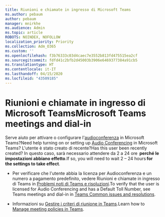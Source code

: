 ```yaml
---
title: Riunioni e chiamate in ingresso di Microsoft Teams
ms.author: pebaum
author: pebaum
manager: mnirkhe
ms.audience: Admin
ms.topic: article
ROBOTS: NOINDEX, NOFOLLOW
localization_priority: Priority
ms.collection: Adm_O365
ms.custom: ''
ms.openlocfilehash: f3b76333c03d4caec7e3552b813fd475515ea2cf
ms.sourcegitcommit: fdfd41c2bfb2d45003b3906e6469377384a91cb5
ms.translationtype: HT
ms.contentlocale: it-IT
ms.lasthandoff: 04/15/2020
ms.locfileid: "43509185"
---
```

# <a name="microsoft-teams-meetings-and-dial-in"></a><span data-ttu-id="62f0a-102">Riunioni e chiamate in ingresso di Microsoft Teams</span><span class="sxs-lookup"><span data-stu-id="62f0a-102">Microsoft Teams meetings and dial-in</span></span>

<span data-ttu-id="62f0a-103">Serve aiuto per attivare o configurare l'[audioconferenza](https://docs.microsoft.com/microsoftteams/audio-conferencing-in-office-365) in Microsoft Teams?</span><span class="sxs-lookup"><span data-stu-id="62f0a-103">Need help turning on or setting up [Audio Conferencing](https://docs.microsoft.com/microsoftteams/audio-conferencing-in-office-365) in Microsoft Teams?</span></span> <span data-ttu-id="62f0a-104">L'utente è stato creato di recente?</span><span class="sxs-lookup"><span data-stu-id="62f0a-104">Has this user been recently created?</span></span> <span data-ttu-id="62f0a-105">In questo caso, sarà necessario attendere da 2 a 24 ore  **perché le impostazioni abbiano effetto**.</span><span class="sxs-lookup"><span data-stu-id="62f0a-105">If so, you will need to wait 2 – 24 hours **for the settings to take effect**.</span></span>

- <span data-ttu-id="62f0a-106">Per verificare che l'utente abbia la licenza per Audioconferenza e un numero a pagamento predefinito, vedere Riunioni e chiamate in ingresso di Teams in [Problemi noti di Teams e risoluzioni](https://docs.microsoft.com/microsoftteams/known-issues).</span><span class="sxs-lookup"><span data-stu-id="62f0a-106">To verify that the user is licensed for Audio Conferencing and has a Default Toll Number, see Teams meetings and dial-in in [Teams Common issues and resolutions](https://docs.microsoft.com/microsoftteams/known-issues).</span></span>

- <span data-ttu-id="62f0a-107">Informazioni su [Gestire i criteri di riunione in Teams](https://docs.microsoft.com/microsoftteams/meeting-policies-in-teams).</span><span class="sxs-lookup"><span data-stu-id="62f0a-107">Learn how to [Manage meeting policies in Teams](https://docs.microsoft.com/microsoftteams/meeting-policies-in-teams).</span></span> 
